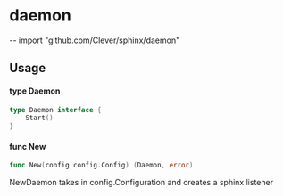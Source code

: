 # daemon
--
    import "github.com/Clever/sphinx/daemon"


## Usage

#### type Daemon

```go
type Daemon interface {
	Start()
}
```


#### func  New

```go
func New(config config.Config) (Daemon, error)
```
NewDaemon takes in config.Configuration and creates a sphinx listener
